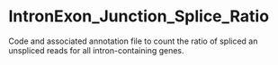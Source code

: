 # IntronExon_Junction_Splice_Ratio
Code and associated annotation file to count the ratio of spliced an unspliced reads for all intron-containing genes. 
